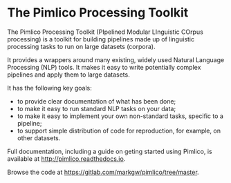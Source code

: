 The Pimlico Processing Toolkit
==============================

The Pimlico Processing Toolkit (PIpelined Modular LInguistic COrpus processing) 
is a toolkit for building pipelines made up of linguistic processing tasks to 
run on large datasets (corpora). 

It provides a wrappers around many existing, widely used Natural Language 
Processing (NLP) tools. It makes it easy to write potentially complex 
pipelines and apply them to large datasets. 

It has the following key goals:

 * to provide clear documentation of what has been done;
 * to make it easy to run standard NLP tasks on your data;
 * to make it easy to implement your own non-standard tasks, specific to a pipeline;
 * to support simple distribution of code for reproduction, for example, on other datasets.


Full documentation, including a guide on geting started using Pimlico, 
is available at http://pimlico.readthedocs.io.

Browse the code at https://gitlab.com/markgw/pimlico/tree/master.